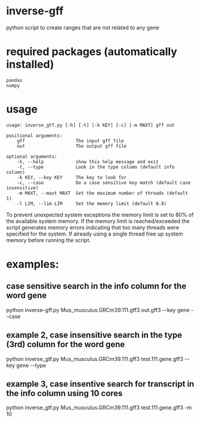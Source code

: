 # inverse-gff

python script to create ranges that are not related to any gene


# required packages (automatically installed)

    pandas
    numpy
    
# usage

    usage: inverse_gtf.py [-h] [-t] [-k KEY] [-c] [-m MAXT] gff out

    positional arguments:
        gff                   The input gff file
        out                   The output gff file

    optional arguments:
        -h, --help            show this help message and exit
        -t, --type            Look in the type column (default info column)
        -k KEY, --key KEY     The key to look for
        -c, --case            Do a case sensitive key match (default case insensitive)
        -m MAXT, --maxt MAXT  Set the maximum number of threads (default 1)
        -l LIM, --lim LIM     Set the memory limit (default 0.8)
    
To prevent unexpected system exceptions the memory limit is set to 80% of the available system memory. If the memory limit is reached/exceeded the script generates memory errors indicating that too many threads were specified for the system. If already using a single thread free up system memory before running the script.

# examples:

## case sensitive search in the info column for the word gene
        
python inverse-gff.py Mus_musculus.GRCm39.111.gff3 out.gff3 --key gene --case

## example 2, case insensitive search in the type (3rd) column for the word gene
        
python inverse_gtf.py Mus_musculus.GRCm39.111.gff3 test.111.gene.gff3 --key gene --type

## example 3, case insentive search for transcript in the info column using 10 cores
python inverse_gtf.py Mus_musculus.GRCm39.111.gff3 test.111.gene.gff3 -m 10